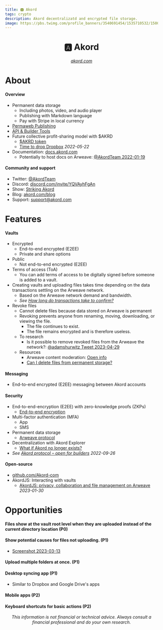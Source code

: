 ```yaml
---
title: 🅰 Akord
tags: crypto
description: Akord decentralizatd and encrypted file storage.
image: https://pbs.twimg.com/profile_banners/3540691454/1535710532/1500x500
---
```


<h1 style="text-align: center;">🅰 Akord</h1>

<p style="text-align: center; 
          font-style: italic;">
    <a href="https://akord.com" target="_blank">akord.com</a>
</p>

# About

#### Overview

- Permanent data storage
    - Including photos, video, and audio player
    - Publishing with Markdown language
    - Pay with Stripe in local currency
- [Permaweb Publishing](https://akord.com/products/web-app)
- [API & Builder Tools](https://akord.com/products/api)
- Future collective profit-sharing model with $AKRD
    - [$AKRD token](https://docs.akord.com/overview/about/usdakrd-token)
    - [Time to drop Dropbox](https://akord.com/blog/time-to-drop-dropbox) *2022-05-22*
- Documentation: [docs.akord.com](https://docs.akord.com)
    - Potentially to host docs on Arweave: [@AkordTeam 2022-01-19](https://twitter.com/AkordTeam/status/1616076783757193218)

#### Community and support

- Twitter: [@AkordTeam](https://twitter.com/AkordTeam)
- Discord: [discord.com/invite/YQVAyhFgAn](https://discord.com/invite/YQVAyhFgAn)
- Show: [Striking Akord](https://pca.st/ovg8l9ep)
- Blog: [akord.com/blog](https://akord.com/blog)
- Support: [support@akord.com](mailto:support@akord.com)

# Features

#### Vaults

- Encrypted
    - End-to-end encrypted (E2EE)
    - Private and share options
- Public
    - Not end-to-end encrypted (E2EE)
- Terms of access (ToA)
    - You can add terms of access to be digitally signed before someone is added to a vault.
- Creating vaults and uploading files takes time depending on the data transactions settling on the Arweave network.
    - Based on the Arweave network demand and bandwidth.
    - *See [How long do transactions take to confirm?](https://docs.akord.com/v/app-docs/frequently-asked-questions/how-long-do-transactions-take-to-confirm)*
- Revoke files
    - Cannot delete files because data stored on Arweave is permanent
    - Revoking prevents anyone from renaming, moving, downloading, or viewing the file.
        - The file continues to exist.
        - The file remains encrypted and is therefore useless. 
    - To research
        - Is it possible to remove revoked files from the Arweave the network?: [@adamshurwitz Tweet 2023-04-29](https://twitter.com/adamshurwitz/status/1652379182293196801)
    - Resources
        - Arweave content moderation: [Open info](https://hackmd.io/@openinfo/arweave#Content-moderation)
        - [Can I delete files from permanent storage?](https://docs.akord.com/v/app-docs/frequently-asked-questions/can-i-delete-files-from-the-blockchain)

#### Messaging

- End-to-end encrypted (E2EE) messaging between Akord accounts

#### Security

- End-to-end-encryption (E2EE) with zero-knowledge proofs (ZKPs)
    - [End-to-end encryption](https://docs.akord.com/learn/end-to-end-encryption)
- Multi-factor authentication (MFA)
    - App
    - SMS
- Permanent data storage
    - [Arweave protocol](https://docs.akord.com/v/app-docs/arweave/arweave-protocol)
- Decentralization with Akord Explorer
    - [What if Akord no longer exists?](https://docs.akord.com/v/app-docs/frequently-asked-questions/what-if-akord-no-longer-exists)
- *See [Akord protocol – open for builders](https://akord.com/blog/the-akord-protocol-open-for-builders) 2022-09-26*

#### Open-source

- [github.com/Akord-com](https://github.com/Akord-com)
- AkordJS: Interacting with vaults
    - [AkordJS: privacy, collaboration and file management on Arweave](https://akord.com/blog/akordjs-privacy-collaboration-and-file-management-on-arweave) *2023-01-30*

# Opportunities

#### Files show at the vault root level when they are uploaded instead of the current directory location (P0)

#### Show potential causes for files not uploading. (P1)

- [Screenshot 2023-03-13](https://drive.proton.me/urls/KQV6V4YCHM#cL8rBHUDdpMF)

#### Upload multiple folders at once. (P1)

#### Desktop syncing app (P1)

- Similar to Dropbox and Google Drive's apps

#### Mobile apps (P2)

#### Keyboard shortcuts for basic actions (P2)

<p style="text-align: center; font-style: italic">This information is not financial or technical advice. Always consult a financial professional and do your own research.</p>